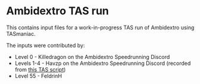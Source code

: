 # Ambidextro TAS run

This contains input files for a work-in-progress TAS run of Ambidextro using TASmaniac.

The inputs were contributed by:
* Level 0 - Killedragon on the Ambidextro Speedrunning Discord
* Levels 1-4 - Havzp on the Ambidextro Speedrunning Discord (recorded from [this TAS script](https://discord.com/channels/1354928205559234660/1374147849130086585/1374187217643245680))
* Level 55 - FeldrinH
